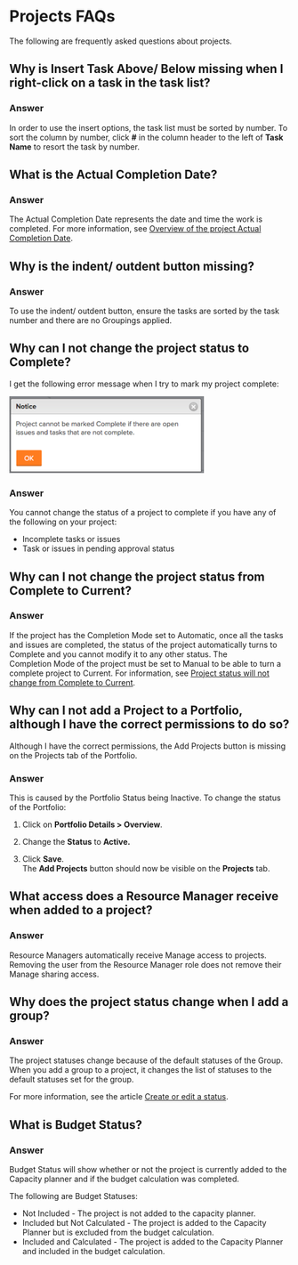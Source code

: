 

# Projects FAQs

The following are frequently asked questions about projects.

## Why is Insert Task Above/ Below missing when I right-click on a task in the task list?

### Answer

In order to use the insert options, the task list must be sorted by number. To sort the column by number, click **#** in the column header to the left of **Task Name** to resort the task by number.

## What is the Actual Completion Date?

### Answer

The Actual Completion Date represents the date and time the work is completed. For more information, see [Overview of the project Actual Completion Date](../../../manage-work/projects/planning-a-project/project-actual-completion-date.md).

## Why is the indent/ outdent button missing?

### Answer

To use the indent/ outdent button, ensure the tasks are sorted by the task number and there are no Groupings applied.

## Why can I not change the project status to Complete?

I get the following error message when I try to mark my project complete:

![Project_FAQ_Complete_Error_message.png](assets/project-faq-complete-error-message-350x138.png)

### Answer

You cannot change the status of a project to complete if you have any of the following on your project:

* Incomplete tasks or issues
* Task or issues in pending approval status

## Why can I not change the project status from Complete to Current?

### Answer

If the project has the Completion Mode set to Automatic, once all the tasks and issues are completed, the status of the project automatically turns to Complete and you cannot modify it to any other status. The Completion&nbsp;Mode of the project must be set to Manual to be able to turn a complete project to Current. For information, see [Project status will not change from Complete to Current](../../../manage-work/projects/tips-tricks-and-troubleshooting/project-status-does-not-change-from-complete-to-current.md).

## Why can I not add a Project to a Portfolio, although I have the correct permissions to do so?

Although I have the correct permissions, the Add Projects button is missing on the Projects tab of the Portfolio.

### Answer

This is caused by the Portfolio Status being Inactive. To change the status of the Portfolio:

1. Click on **Portfolio Details > Overview**. 
1. Change the **Status** to **Active.**

1. Click **Save**.  
   The **Add Projects** button should now be visible on the **Projects** tab.

## What access does a Resource Manager receive when added to a project?

### Answer

Resource Managers automatically receive Manage access to projects. Removing the user from the Resource Manager role does not remove their Manage sharing access.

## Why does the project status change when I add a group?

### Answer

The project statuses change because of the default statuses of the Group. When you add a group to a project, it changes the list of statuses to the default statuses set for the group.

For more information, see the article [Create or edit a status](../../../administration-and-setup/customize-workfront/creating-custom-status-and-priority-labels/create-or-edit-a-status.md).

## What is Budget Status?

### Answer

Budget Status will show whether or not the project is currently added to the Capacity planner and if the budget calculation was completed.

The following are Budget Statuses:

* Not Included - The project is not added to the capacity planner.
* Included but Not Calculated - The project is added to the Capacity Planner but is excluded from the budget calculation.
* Included and Calculated - The project is added to the Capacity Planner and included in the budget calculation.

